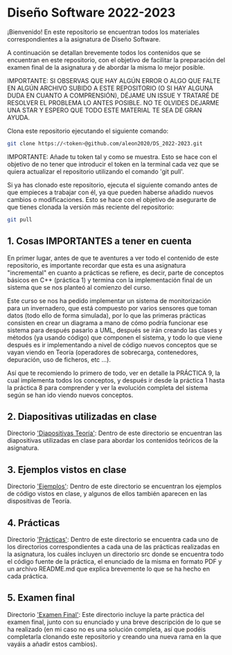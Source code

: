 # Diseño Software 2022-2023

¡Bienvenido! En este repositorio se encuentran todos los materiales correspondientes a la asignatura de Diseño Software.

A continuación se detallan brevemente todos los contenidos que se encuentran en este repositorio, con el objetivo de facilitar la preparación del examen final de la asignatura y de abordar la misma lo mejor posible.

IMPORTANTE: SI OBSERVAS QUE HAY ALGÚN ERROR O ALGO QUE FALTE EN ALGÚN ARCHIVO SUBIDO A ESTE REPOSITORIO (O SI HAY ALGUNA DUDA EN CUANTO A COMPRENSIÓN), DÉJAME UN ISSUE Y TRATARÉ DE RESOLVER EL PROBLEMA LO ANTES POSIBLE. NO TE OLVIDES DEJARME UNA STAR Y ESPERO QUE TODO ESTE MATERIAL TE SEA DE GRAN AYUDA.

Clona este repositorio ejecutando el siguiente comando:

```sh
git clone https://<token>@github.com/aleon2020/DS_2022-2023.git
```

IMPORTANTE: Añade tu token tal y como se muestra. Esto se hace con el objetivo de no tener que introducir el token en la terminal cada vez que se quiera actualizar el repositorio utilizando el comando 'git pull'.

Si ya has clonado este repositorio, ejecuta el siguiente comando antes de que empieces a trabajar con él, ya que pueden haberse añadido nuevos cambios o modificaciones. Esto se hace con el objetivo de asegurarte de que tienes clonada la versión más reciente del repositorio:

```sh
git pull
```

## 1. Cosas IMPORTANTES a tener en cuenta

En primer lugar, antes de que te aventures a ver todo el contenido de este repositorio, es importante recordar que esta es una asignatura "incremental" en cuanto a prácticas se refiere, es decir, parte de conceptos básicos en C++ (práctica 1) y termina con la implementación final de un sistema que se nos planteó al comienzo del curso.

Este curso se nos ha pedido implementar un sistema de monitorización para un invernadero, que está compuesto por varios sensores que toman datos (todo ello de forma simulada), por lo que las primeras prácticas consisten en crear un diagrama a mano de cómo podría funcionar ese sistema para después pasarlo a UML, después se irán creando las clases y métodos (ya usando código) que componen el sistema, y todo lo que viene después es ir implementando a nivel de código nuevos conceptos que se vayan viendo en Teoría (operadores de sobrecarga, contenedores, depuración, uso de ficheros, etc ...).

Así que te recomiendo lo primero de todo, ver en detalle la PRÁCTICA 9, la cual implementa todos los conceptos, y después ir desde la práctica 1 hasta la práctica 8 para comprender y ver la evolución completa del sistema según se han ido viendo nuevos conceptos.

## 2. Diapositivas utilizadas en clase

Directorio ['Diapositivas Teoría'](https://github.com/aleon2020/DS_2022-2023/tree/main/Diapositivas%20Teor%C3%ADa): Dentro de este directorio se encuentran las diapositivas utilizadas en clase para abordar los contenidos teóricos de la asignatura.

## 3. Ejemplos vistos en clase

Directorio ['Ejemplos'](https://github.com/aleon2020/DS_2022-2023/tree/main/Ejemplos): Dentro de este directorio se encuentran los ejemplos de código vistos en clase, y algunos de ellos también aparecen en las dispositivas de Teoría.

## 4. Prácticas

Directorio ['Prácticas'](https://github.com/aleon2020/DS_2022-2023/tree/main/Pr%C3%A1cticas): Dentro de este directorio se encuentra cada uno de los directorios correspondientes a cada una de las prácticas realizadas en la asignatura, los cuáles incluyen un directorio src donde se encuentra todo el código fuente de la práctica, el enunciado de la misma en formato PDF y un archivo README.md que explica brevemente lo que se ha hecho en cada práctica.

## 5. Examen final

Directorio ['Examen Final'](https://github.com/aleon2020/DS_2022-2023/tree/main/Examen%20Final): Este directorio incluye la parte práctica del examen final, junto con su enunciado y una breve descripción de lo que se ha realizado (en mi caso no es una solución completa, así que podéis completarla clonando este repositorio y creando una nueva rama en la que vayáis a añadir estos cambios).
